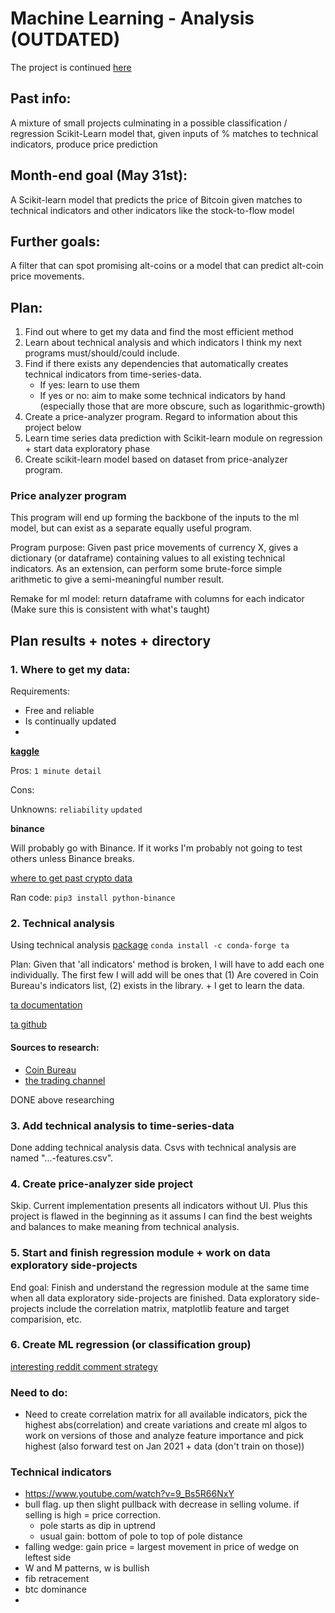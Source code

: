 # Machine Learning - Analysis (OUTDATED)
The project is continued [here](https://github.com/sunnymnie/bitcoin-printer)

## Past info:
A mixture of small projects culminating in a possible classification / regression Scikit-Learn model that, given inputs of % matches to technical indicators, produce price prediction

## Month-end goal (May 31st):
A Scikit-learn model that predicts the price of Bitcoin given matches to technical indicators and other indicators like the stock-to-flow model

## Further goals:
A filter that can spot promising alt-coins or a model that can predict alt-coin price movements. 

## Plan:
1. Find out where to get my data and find the most efficient method
2. Learn about technical analysis and which indicators I think my next programs must/should/could include. 
3. Find if there exists any dependencies that automatically creates technical indicators from time-series-data. 
    - If yes: learn to use them
    - If yes or no: aim to make some technical indicators by hand (especially those that are more obscure, such as logarithmic-growth)
4. Create a price-analyzer program. Regard to information about this project below
5. Learn time series data prediction with Scikit-learn module on regression + start data exploratory phase
6. Create scikit-learn model based on dataset from price-analyzer program. 


### Price analyzer program
This program will end up forming the backbone of the inputs to the ml model, but can exist as a separate equally useful program. 

Program purpose: Given past price movements of currency X, gives a dictionary (or dataframe) containing values to all existing technical indicators. As an extension, can perform some brute-force simple arithmetic to give a semi-meaningful number result. 

Remake for ml model: return dataframe with columns for each indicator (Make sure this is consistent with what's taught)

## Plan results + notes + directory
### 1. Where to get my data:

Requirements:
- Free and reliable
- Is continually updated
- 

**[kaggle](https://www.kaggle.com/tencars/392-crypto-currency-pairs-at-minute-resolution?select=algusd.csv)**

Pros: `1 minute detail`

Cons: 

Unknowns: `reliability` `updated`

**binance**

Will probably go with Binance. If it works I'm probably not going to test others unless Binance breaks. 

[where to get past crypto data](https://fxgears.com/index.php?threads/how-to-acquire-free-historical-tick-and-bar-data-for-algo-trading-and-backtesting-in-2020-stocks-forex-and-crypto-currency.1229/#post-19305)

Ran code:
`pip3 install python-binance`



### 2. Technical analysis 

Using technical analysis [package](https://github.com/bukosabino/ta) `conda install -c conda-forge ta`

Plan: Given that 'all indicators' method is broken, I will have to add each one individually. The first few I will add will be ones that (1) Are covered in Coin Bureau's indicators list, (2) exists in the library. + I get to learn the data. 

[ta documentation](https://technical-analysis-library-in-python.readthedocs.io/en/latest/ta.html)

[ta github](https://github.com/bukosabino/ta)

#### Sources to research:
- [Coin Bureau](https://www.youtube.com/watch?v=lW3eWIj3Q04)
- [the trading channel](https://www.youtube.com/watch?v=eynxyoKgpng)

DONE above researching

### 3. Add technical analysis to time-series-data

Done adding technical analysis data. Csvs with technical analysis are named "...-features.csv". 

### 4. Create price-analyzer side project

Skip. Current implementation presents all indicators without UI. Plus this project is flawed in the beginning as it assums I can find the best weights and balances to make meaning from technical analysis. 

### 5. Start and finish regression module + work on data exploratory side-projects

End goal: Finish and understand the regression module at the same time when all data exploratory side-projects are finished. 
Data exploratory side-projects include the correlation matrix, matplotlib feature and target comparision, etc. 

### 6. Create ML regression (or classification group)

[interesting reddit comment strategy](https://www.reddit.com/r/algotrading/comments/ipa112/what_target_do_your_algo_aim_to_predict_price/)



### Need to do:
- Need to create correlation matrix for all available indicators, pick the highest abs(correlation) and create variations and create ml algos to work on versions of those and analyze feature importance and pick highest (also forward test on Jan 2021 + data (don't train on those))

### Technical indicators
- https://www.youtube.com/watch?v=9_Bs5R66NxY
- bull flag. up then slight pullback with decrease in selling volume. if selling is high = price correction. 
    - pole starts as dip in uptrend
    - usual gain: bottom of pole to top of pole distance
- falling wedge: gain price = largest movement in price of wedge on leftest side
- W and M patterns, w is bullish
- fib retracement
- btc dominance
- 
